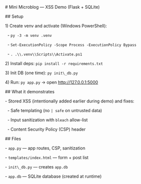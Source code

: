 \# Mini Microblog — XSS Demo (Flask + SQLite)



\## Setup

1\) Create venv and activate (Windows PowerShell):

&nbsp;  - `py -3 -m venv .venv`

&nbsp;  - `Set-ExecutionPolicy -Scope Process -ExecutionPolicy Bypass`

&nbsp;  - `. .\\.venv\\Scripts\\Activate.ps1`

2\) Install deps: `pip install -r requirements.txt`

3\) Init DB (one time): `py init\_db.py`

4\) Run: `py app.py` → open http://127.0.0.1:5000



\## What it demonstrates

\- Stored XSS (intentionally added earlier during demo) and fixes:

&nbsp; - Safe templating (no `| safe` on untrusted data)

&nbsp; - Input sanitization with `bleach` allow-list

&nbsp; - Content Security Policy (CSP) header



\## Files

\- `app.py` — app routes, CSP, sanitization

\- `templates/index.html` — form + post list

\- `init\_db.py` — creates `app.db`

\- `app.db` — SQLite database (created at runtime)



